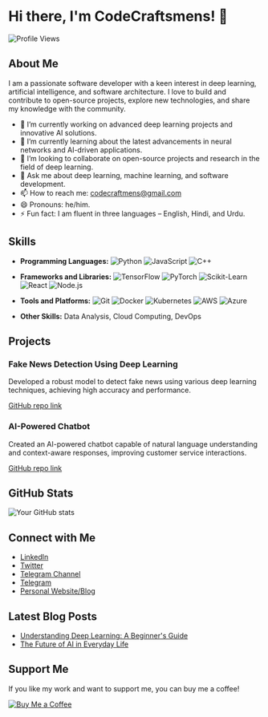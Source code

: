 # Hi there, I'm CodeCraftsmens! 👋

![Profile Views](https://komarev.com/ghpvc/?username=CodeCraftsmens&color=brightgreen)

## About Me

I am a passionate software developer with a keen interest in deep learning, artificial intelligence, and software architecture. I love to build and contribute to open-source projects, explore new technologies, and share my knowledge with the community.

- 🔭 I’m currently working on advanced deep learning projects and innovative AI solutions.
- 🌱 I’m currently learning about the latest advancements in neural networks and AI-driven applications.
- 👯 I’m looking to collaborate on open-source projects and research in the field of deep learning.
- 💬 Ask me about deep learning, machine learning, and software development.
- 📫 How to reach me: codecraftmens@gmail.com
- 😄 Pronouns: he/him.
- ⚡ Fun fact: I am fluent in three languages – English, Hindi, and Urdu.

## Skills

- **Programming Languages:**
  ![Python](https://img.shields.io/badge/Python-3776AB?style=for-the-badge&logo=python&logoColor=white)
  ![JavaScript](https://img.shields.io/badge/JavaScript-F7DF1E?style=for-the-badge&logo=javascript&logoColor=black)
  ![C++](https://img.shields.io/badge/C++-00599C?style=for-the-badge&logo=cplusplus&logoColor=white)

- **Frameworks and Libraries:**
  ![TensorFlow](https://img.shields.io/badge/TensorFlow-FF6F00?style=for-the-badge&logo=tensorflow&logoColor=white)
  ![PyTorch](https://img.shields.io/badge/PyTorch-EE4C2C?style=for-the-badge&logo=pytorch&logoColor=white)
  ![Scikit-Learn](https://img.shields.io/badge/Scikit--Learn-F7931E?style=for-the-badge&logo=scikit-learn&logoColor=white)
  ![React](https://img.shields.io/badge/React-61DAFB?style=for-the-badge&logo=react&logoColor=black)
  ![Node.js](https://img.shields.io/badge/Node.js-339933?style=for-the-badge&logo=nodedotjs&logoColor=white)

- **Tools and Platforms:**
  ![Git](https://img.shields.io/badge/Git-F05032?style=for-the-badge&logo=git&logoColor=white)
  ![Docker](https://img.shields.io/badge/Docker-2496ED?style=for-the-badge&logo=docker&logoColor=white)
  ![Kubernetes](https://img.shields.io/badge/Kubernetes-326CE5?style=for-the-badge&logo=kubernetes&logoColor=white)
  ![AWS](https://img.shields.io/badge/Amazon%20AWS-232F3E?style=for-the-badge&logo=amazonaws&logoColor=white)
  ![Azure](https://img.shields.io/badge/Microsoft%20Azure-0078D4?style=for-the-badge&logo=microsoftazure&logoColor=white)

- **Other Skills:** Data Analysis, Cloud Computing, DevOps

## Projects

### Fake News Detection Using Deep Learning
Developed a robust model to detect fake news using various deep learning techniques, achieving high accuracy and performance.

[GitHub repo link](https://github.com/CodeCraftsmens/fake-news-detection)

### AI-Powered Chatbot
Created an AI-powered chatbot capable of natural language understanding and context-aware responses, improving customer service interactions.

[GitHub repo link](https://github.com/CodeCraftsmens/ai-chatbot)

## GitHub Stats

![Your GitHub stats](https://github-readme-stats.vercel.app/api?username=CodeCraftsmens&show_icons=true&theme=radical)

## Connect with Me

- [LinkedIn](https://www.linkedin.com/in/codecraftsmens)
- [Twitter](https://twitter.com/codecraftsmens)
- [Telegram Channel](https://t.me/yourtelegramchannel)
- [Telegram](https://t.me/codecraftmens)
- [Personal Website/Blog](https://codecraftsmens.com)

## Latest Blog Posts

<!-- BLOG-POST-LIST:START -->
- [Understanding Deep Learning: A Beginner's Guide](https://yourblog.com/understanding-deep-learning)
- [The Future of AI in Everyday Life](https://yourblog.com/future-of-ai)
<!-- BLOG-POST-LIST:END -->

## Support Me

If you like my work and want to support me, you can buy me a coffee!

[![Buy Me a Coffee](https://img.shields.io/badge/-Buy%20Me%20a%20Coffee-FFDD00?style=flat-square&logo=buy-me-a-coffee&logoColor=black)](https://www.buymeacoffee.com/codecraftsmens)
